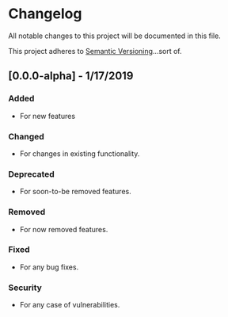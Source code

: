 # Changelog

All notable changes to this project will be documented in this file.

This project adheres to [Semantic Versioning](http://semver.org/)...sort of.

## [0.0.0-alpha] - 1/17/2019

### Added

- For new features

### Changed

- For changes in existing functionality.

### Deprecated

- For soon-to-be removed features.

### Removed

- For now removed features.

### Fixed

- For any bug fixes.

### Security

- For any case of vulnerabilities.
